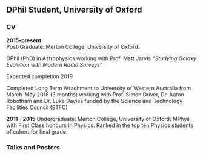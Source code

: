 ## DPhil Student, University of Oxford 

### CV
**2015-present**  
Post-Graduate: Merton College, University of Oxford:

DPhil (PhD) in Astrophysics working with Prof. Matt Jarvis 
_“Studying Galaxy Evolution with Modern Radio Surveys”_

Expected completion 2019

Completed Long Term Attachment to University of Western Australia from March-May 2018 (3 months) 
working with Prof. Simon Driver, Dr. Aaron Robotham and Dr. Luke Davies funded by the Science and Technology 
Facilities Council (STFC)

**2011 - 2015**
Undergraduate: Merton College, University of Oxford:
              MPhys with First Class honours in Physics.
              Ranked in the top ten Physics students of cohort for final grade.

### Talks and Posters

